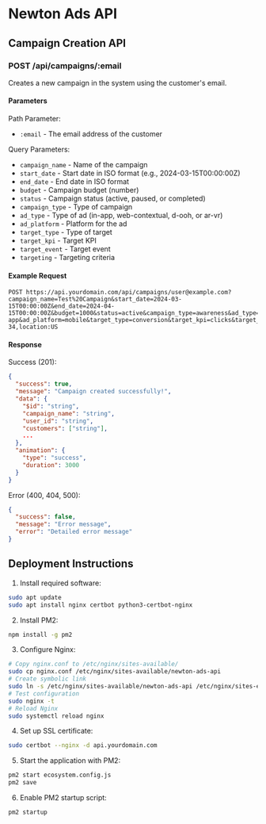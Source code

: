 # Newton Ads API

## Campaign Creation API

### POST /api/campaigns/:email

Creates a new campaign in the system using the customer's email.

#### Parameters

Path Parameter:
- `:email` - The email address of the customer

Query Parameters:
- `campaign_name` - Name of the campaign
- `start_date` - Start date in ISO format (e.g., 2024-03-15T00:00:00Z)
- `end_date` - End date in ISO format
- `budget` - Campaign budget (number)
- `status` - Campaign status (active, paused, or completed)
- `campaign_type` - Type of campaign
- `ad_type` - Type of ad (in-app, web-contextual, d-ooh, or ar-vr)
- `ad_platform` - Platform for the ad
- `target_type` - Type of target
- `target_kpi` - Target KPI
- `target_event` - Target event
- `targeting` - Targeting criteria

#### Example Request

```
POST https://api.yourdomain.com/api/campaigns/user@example.com?campaign_name=Test%20Campaign&start_date=2024-03-15T00:00:00Z&end_date=2024-04-15T00:00:00Z&budget=1000&status=active&campaign_type=awareness&ad_type=in-app&ad_platform=mobile&target_type=conversion&target_kpi=clicks&target_event=purchase&targeting=age:18-34,location:US
```

#### Response

Success (201):
```json
{
  "success": true,
  "message": "Campaign created successfully!",
  "data": {
    "$id": "string",
    "campaign_name": "string",
    "user_id": "string",
    "customers": ["string"],
    ...
  },
  "animation": {
    "type": "success",
    "duration": 3000
  }
}
```

Error (400, 404, 500):
```json
{
  "success": false,
  "message": "Error message",
  "error": "Detailed error message"
}
```

## Deployment Instructions

1. Install required software:
```bash
sudo apt update
sudo apt install nginx certbot python3-certbot-nginx
```

2. Install PM2:
```bash
npm install -g pm2
```

3. Configure Nginx:
```bash
# Copy nginx.conf to /etc/nginx/sites-available/
sudo cp nginx.conf /etc/nginx/sites-available/newton-ads-api
# Create symbolic link
sudo ln -s /etc/nginx/sites-available/newton-ads-api /etc/nginx/sites-enabled/
# Test configuration
sudo nginx -t
# Reload Nginx
sudo systemctl reload nginx
```

4. Set up SSL certificate:
```bash
sudo certbot --nginx -d api.yourdomain.com
```

5. Start the application with PM2:
```bash
pm2 start ecosystem.config.js
pm2 save
```

6. Enable PM2 startup script:
```bash
pm2 startup
```